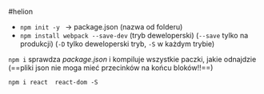 #helion

- `npm init -y ` -> package.json (nazwa od folderu)
- `npm install webpack --save-dev` (tryb deweloperski) (`--save` tylko na produkcji) (`-D` tylko deweloperski tryb, `-S` w każdym trybie)

`npm i`  sprawdza *package.json* i kompiluje wszystkie paczki, jakie odnajdzie (==pliki json nie moga mieć przecinków na końcu bloków!!==)

`npm i react  react-dom -S`




